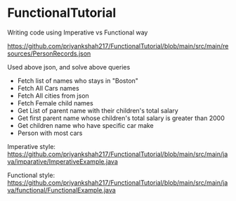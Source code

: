 # FunctionalTutorial
Writing code using Imperative vs Functional way



https://github.com/priyankshah217/FunctionalTutorial/blob/main/src/main/resources/PersonRecords.json

Used above json, and solve above queries
- Fetch list of names who stays in "Boston"
- Fetch All Cars names
- Fetch All cities from json
- Fetch Female child names 
- Get List of parent name with their children's total salary
- Get first parent name whose children's total salary is greater than 2000
- Get children name who have specific car make
- Person with most cars

Imperative style:
https://github.com/priyankshah217/FunctionalTutorial/blob/main/src/main/java/imparative/ImperativeExample.java

Functional style:
https://github.com/priyankshah217/FunctionalTutorial/blob/main/src/main/java/functional/FunctionalExample.java

